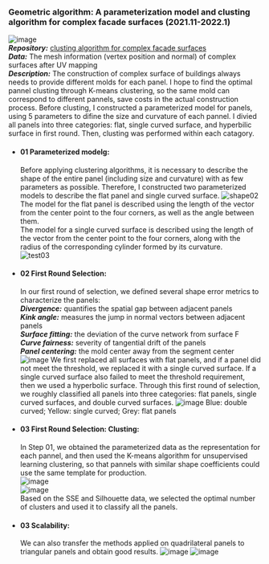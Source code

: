 ### Geometric algorithm: A parameterization model and clusting algorithm for complex facade surfaces (2021.11-2022.1)
  ![image](https://user-images.githubusercontent.com/82434538/235461992-4dd8bf26-fca3-4d5a-abb8-f0145cc6336f.png)\
  ***Repository:*** [clusting algorithm for complex facade surfaces](https://github.com/SZU-WenjieHuang/clusting-algorithm-for-complex-facade-surfaces)\
  ***Data:*** The mesh information (vertex position and normal) of complex surfaces after UV mapping\
  ***Description:*** The construction of complex surface of buildings always needs to provide different molds for each panel. I hope to find the optimal pannel clusting through K-means clustering, so the same mold can correspond to different pannels, save costs in the actual construction process. Before clusting, I constructed a parameterized model for panels, using 5 parameters to difine the size and curvature of each pannel. I divied all panels into three categories: flat, single curved surface, and hyperbilic surface in first round. Then, clusting was performed within each catagory.

- #### 01 Parameterized modelg:
  Before applying clustering algorithms, it is necessary to describe the shape of the entire panel (including size and curvature) with as few parameters as possible. Therefore, I constructed two parameterized models to describe the flat panel and single curved surface.
  ![shape02](https://user-images.githubusercontent.com/82434538/235464125-380bff46-32f8-484c-9ca1-ebfd17beaf5f.jpg)
  The model for the flat panel is described using the length of the vector from the center point to the four corners, as well as the angle between them.\
  The model for a single curved surface is described using the length of the vector from the center point to the four corners, along with the radius of the corresponding cylinder formed by its curvature.\
  ![test03](https://user-images.githubusercontent.com/82434538/235464139-801141ce-70a4-4b47-9bdc-6154ff9d293d.jpg)

- #### 02 First Round Selection:
  In our first round of selection, we defined several shape error metrics to characterize the panels:\
  ***Divergence:*** quantifies the spatial gap between adjacent panels\
  ***Kink angle:*** measures the jump in normal vectors between adjacent panels\
  ***Surface fitting:*** the deviation of the curve network from surface F\
  ***Curve fairness:*** severity of tangential drift of the panels\
  ***Panel centering:*** the mold center away from the segment center
  ![image](https://user-images.githubusercontent.com/82434538/235466745-4018157d-ff03-4fe3-aa54-0f07094b5679.png)
  We first replaced all surfaces with flat panels, and if a panel did not meet the threshold, we replaced it with a single curved surface. If a single curved surface also failed to meet the threshold requirement, then we used a hyperbolic surface. Through this first round of selection, we roughly classified all panels into three categories: flat panels, single curved surfaces, and double curved surfaces.
  ![image](https://user-images.githubusercontent.com/82434538/235466915-ca19b683-7cf7-4703-bcea-105567493f6f.png)
  Blue: double curved; Yellow: single curved; Grey: flat panels


- #### 03 First Round Selection: Clusting:
  In Step 01, we obtained the parameterized data as the representation for each pannel, and then used the K-means algorithm for unsupervised learning clustering, so that pannels with similar shape coefficients could use the same template for production.\
  ![image](https://user-images.githubusercontent.com/82434538/235467893-251b5d4d-56b0-46af-b320-7c73a8a5caaf.png)\
  ![image](https://user-images.githubusercontent.com/82434538/235468032-cb8f4b7b-2488-4d7a-9bf0-bf1757cd28d9.png)\
  Based on the SSE and Silhouette data, we selected the optimal number of clusters and used it to classify all the panels.

- #### 03 Scalability:
  We can also transfer the methods applied on quadrilateral panels to triangular panels and obtain good results.
  ![image](https://user-images.githubusercontent.com/82434538/235470239-afe33a2c-a082-41e1-8dcf-cf6e5f752434.png)
  ![image](https://user-images.githubusercontent.com/82434538/235470298-579254df-d0b0-4b52-82c8-80bded8395d9.png)

  

